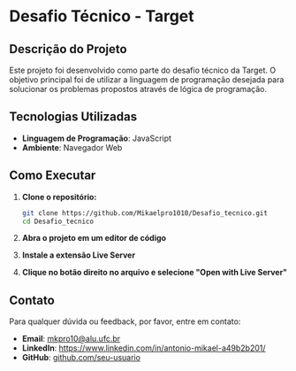 # Desafio Técnico - Target

## Descrição do Projeto

Este projeto foi desenvolvido como parte do desafio técnico da Target. O objetivo principal foi de utilizar a linguagem de programação desejada para solucionar os problemas propostos através de lógica de programação.

## Tecnologias Utilizadas

- **Linguagem de Programação**: JavaScript
- **Ambiente**: Navegador Web

## Como Executar

1. **Clone o repositório:**

   ```bash
   git clone https://github.com/Mikaelpro1010/Desafio_tecnico.git
   cd Desafio_tecnico
   
2. **Abra o projeto em um editor de código**

3. **Instale a extensão Live Server**

4. **Clique no botão direito no arquivo e selecione "Open with Live Server"**

## Contato

Para qualquer dúvida ou feedback, por favor, entre em contato:

- **Email**: mkpro10@alu.ufc.br
- **LinkedIn**: https://www.linkedin.com/in/antonio-mikael-a49b2b201/
- **GitHub**: [github.com/seu-usuario](https://github.com/seu-usuario)
